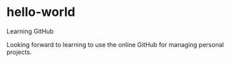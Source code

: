 # hello-world
Learning GitHub

Looking forward to learning to use the online GitHub for managing personal projects.



